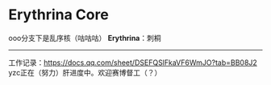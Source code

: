 # Erythrina Core
ooo分支下是乱序核（咕咕咕）
**Erythrina**：刺桐  

---  
工作记录：<https://docs.qq.com/sheet/DSEFQSlFkaVF6WmJO?tab=BB08J2>  
yzc正在（努力）肝进度中。欢迎赛博督工（？）